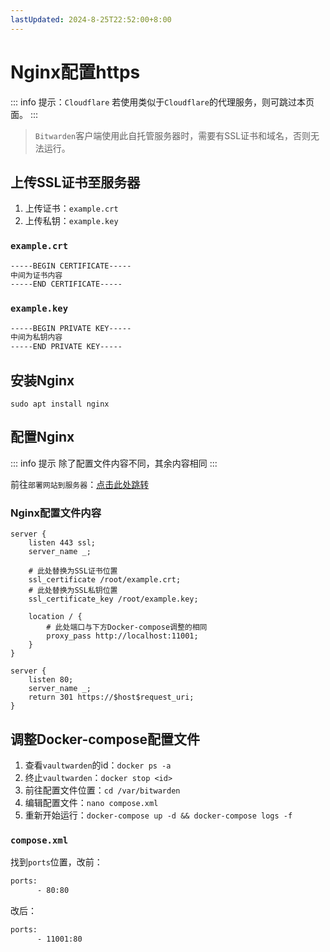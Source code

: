 ```yaml
---
lastUpdated: 2024-8-25T22:52:00+8:00
---
```


# Nginx配置https

::: info 提示：```Cloudflare```
若使用类似于```Cloudflare```的代理服务，则可跳过本页面。
:::

> ```Bitwarden```客户端使用此自托管服务器时，需要有SSL证书和域名，否则无法运行。

## 上传SSL证书至服务器

1. 上传证书：```example.crt```
2. 上传私钥：```example.key```

### ```example.crt```

```txt
-----BEGIN CERTIFICATE-----
中间为证书内容
-----END CERTIFICATE-----
```

### ```example.key```

```txt
-----BEGIN PRIVATE KEY-----
中间为私钥内容
-----END PRIVATE KEY-----
```

## 安装Nginx

```sudo apt install nginx```

## 配置Nginx

::: info 提示
除了配置文件内容不同，其余内容相同
:::

前往```部署网站到服务器```：[点击此处跳转](/部署网站至服务器/配置nginx)

### Nginx配置文件内容

```nginx
server {
    listen 443 ssl;
    server_name _;
    
    # 此处替换为SSL证书位置
    ssl_certificate /root/example.crt;  
    # 此处替换为SSL私钥位置
    ssl_certificate_key /root/example.key;  
    
    location / {
        # 此处端口与下方Docker-compose调整的相同
        proxy_pass http://localhost:11001;  
    }
}

server {
    listen 80;
    server_name _;
    return 301 https://$host$request_uri;
}
```

## 调整Docker-compose配置文件

1. 查看```vaultwarden```的id：```docker ps -a```
2. 终止```vaultwarden```：```docker stop <id>```
3. 前往配置文件位置：```cd /var/bitwarden```
4. 编辑配置文件：```nano compose.xml```
5. 重新开始运行：```docker-compose up -d && docker-compose logs -f```

### ```compose.xml```

找到```ports```位置，改前：

```xml
ports:
      - 80:80
```

改后：

```xml
ports:
      - 11001:80
```